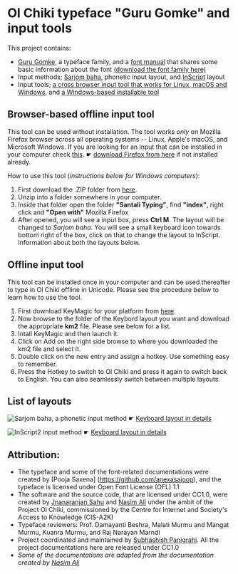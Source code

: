 # Ol Chiki typeface "Guru Gomke" and input tools
This project contains:
* [Guru Gomke](https://github.com/GuruGomke/files/tree/master/Font%20files), a typeface family, and a [font manual](https://github.com/GuruGomke/files/blob/master/GuruGomke-booklet.pdf) that shares some basic information about the font [(download the font family here)](https://github.com/GuruGomke/files/raw/master/Font%20files/download-fonts.zip)
* Input methods; [Sarjom baha](https://www.mediawiki.org/wiki/Help:Extension:UniversalLanguageSelector/Input_methods/sat-Sarjom_baha), phonetic input layout, and [InScript](https://www.mediawiki.org/wiki/Help:Extension:UniversalLanguageSelector/Input_methods/sat-InScript2) layout
* Input tools; [a cross browser input tool that works for Linux, macOS and Windows](https://github.com/GuruGomke/files/tree/master/Input-tools/Browser%20based%20offline%20tool), and [a Windows-based installable tool](https://github.com/GuruGomke/files/tree/master/Input-tools/Installable%20offline%20input%20tool)

## Browser-based offline input tool
This tool can be used without installation. The tool works <i>only</i> on Mozilla Firefox browser across all operating systems -- Linux, Apple's macOS, and Microsoft Windows. If you are looking for an input that can be installed in your computer check [this](https://github.com/GuruGomke/Input-tools/tree/master/Offline%20input%20tool). ☛ [download Firefox from here](http://firefox.com/) if not installed already.

How to use this tool (<i>instructions below for Windows computers</i>):
 1. First download the .ZIP folder from [here](https://github.com/GuruGomke/Input-tools/raw/master/Web%20input%20tool/Santali%20Typing.zip).
 2. Unzip into a folder somewhere in your computer.
 3. Inside that folder open the folder <b>"Santali Typing"</b>, find <b>"index"</b>, right click and <b>"Open with"</b> Mozilla Firefox
 4. After opened, you will see a input box, press <b>Ctrl M</b>. The layout will be changed to <i>Sarjom baha</i>. You will see a small keyboard icon towards bottom right of the box, click on that to change the layout to InScript. Information about both the layouts below.

## Offline input tool
This tool can be installed once in your computer and can be used thereafter to type in Ol Chiki offline in Unicode. Please see the procedure below to learn how to use the tool.
 1. First download KeyMagic for your platform from [here](https://code.google.com/p/keymagic/downloads/list).
 2. Now browse to the folder of the Keybord layout you want and download the appropriate <b>km2</b> file. Please see below for a list.
 3. Intall KeyMagic and then launch it.
 4. Click on Add on the right side browse to where you downloaded the km2 file and select it.
 5. Double click on the new entry and assign a hotkey. Use something easy to remember. 
 6. Press the Hotkey to switch to Ol Chiki and press it again to switch back to English. You can also seamlessly switch between multiple layouts.

## List of layouts
![Sarjom baha, a phonetic input method](https://github.com/GuruGomke/files/blob/master/Input-tools/Ol_Chiki_Sarjom_baha_input_method.png)
☛ [Keyboard layout in details](https://www.mediawiki.org/wiki/Help:Extension:UniversalLanguageSelector/Input_methods/sat-Sarjom_baha)

![InScript2 input method](https://github.com/GuruGomke/files/blob/master/Input-tools/Ol_Chiki_InScript_keyboard_layout.png)
☛ [Keyboard layout in details](https://www.mediawiki.org/wiki/Help:Extension:UniversalLanguageSelector/Input_methods/sat-InScript2)

## Attribution:
* The typeface and some of the font-related documentations were created by [Pooja Saxena] (https://github.com/anexasajoop), and the typeface is licensed under Open Font License (OFL) 1.1
* The software and the source code, that are licensed under CC1.0, were created by [Jnanaranjan Sahu](https://github.com/gyan111/) and [Nasim Ali](https://github.com/coldbreeze16) under the ambit of the Project Ol Chiki, commissioned by the Centre for Internet and Society's Access to Knowledge (CIS-A2K)
* Typeface reviewers: Prof. Damayanti Beshra, Malati Murmu and Mangat Murmu, Kuanra Murmu, and Raj Narayan Marndi
* Project coordinated and maintained by [Subhashish Panigrahi](http://www.github.com/psubhashish). All the project documentations here are released under CC1.0
* <i>Some of the documentations are adapted from the documentation created by [Nasim Ali](https://github.com/coldbreeze16/Kunji-Binyasa)</i>
